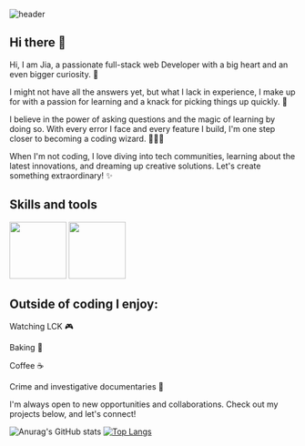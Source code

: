 ![header](https://capsule-render.vercel.app/api?type=waving&height=200&text=Jia%20Yoo&fontAlign=80&fontAlignY=40&color=gradient)



## Hi there 👋
Hi, I am Jia, a passionate full-stack web Developer with a big heart and an even bigger curiosity. 🌟  

I might not have all the answers yet, but what I lack in experience, I make up for with a passion for learning and a knack for picking things up quickly. 🌱

I believe in the power of asking questions and the magic of learning by doing so. With every error I face and every feature I build, I'm one step closer to becoming a coding wizard. 🧙‍♂️✨

When I'm not coding, I love diving into tech communities, learning about the latest innovations, and dreaming up creative solutions. Let's create something extraordinary! ✨


## Skills and tools

<img src="https://github.com/jia-yoo/jia-yoo/assets/125111394/0365a831-a156-419c-b36a-728194217edc" width="100"></img>
<img src="https://github.com/jia-yoo/jia-yoo/assets/125111394/8d508423-ec11-4f9a-b6bd-7d805793f384" width="100"></img>
## Outside of coding I enjoy:
Watching LCK 🎮

Baking 🥐

Coffee ☕

Crime and investigative documentaries 🖖

I'm always open to new opportunities and collaborations. Check out my projects below, and let's connect!



![Anurag's GitHub stats](https://github-readme-stats.vercel.app/api?username=jia-yoo&show_icons=true&theme=radical)
[![Top Langs](https://github-readme-stats.vercel.app/api/top-langs/?username=jia-yoo&layout=compact)](https://github.com/delay-100/github-readme-stats)


